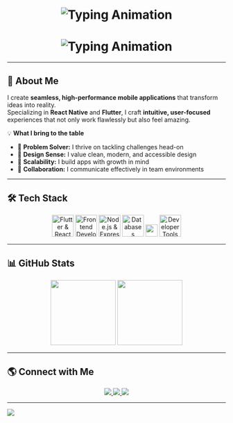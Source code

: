 <!-- Banner GIF -->
<!--  <img src="https://media4.giphy.com/media/v1.Y2lkPTc5MGI3NjExYTJsMWcxZ3h6aHhtMXo2ZHl2a3dianBweWpvc2JnaGFzM3puaDlsayZlcD12MV9pbnRlcm5hbF9naWZfYnlfaWQmY3Q9Zw/L1R1tvI9svkIWwpVYr/giphy.gif" width="100%" />-->

<h1 align="center">
  <img 
    src="https://readme-typing-svg.demolab.com?font=Poppins&weight=800&size=30&duration=1800&pause=900&deleteSpeed=60&color=F7B733&center=true&vCenter=true&repeat=true&width=900&lines=Hi%20There%20%F0%9F%91%8B%2C%20I%27m%20Akash%20Kumar%20Prajapati;" 
    alt="Typing Animation"
  />
</h1>

<h1 align="center">
  <img 
    src="https://readme-typing-svg.demolab.com?font=Poppins&weight=800&size=30&duration=1800&pause=900&deleteSpeed=60&color=F7B733&center=true&vCenter=true&repeat=true&width=900&lines=F0%9F%9A%80%20React%20Native%20%26%20Flutter%20Developer;%F0%9F%92%A1%20Problem%20Solver%20%26%20Tech%20Enthusiast;%F0%9F%8C%9F%20Turning%20Ideas%20Into%20Beautiful%20Apps" 
    alt="Typing Animation"
  />
</h1>


---

## 💫 About Me  

I create **seamless, high-performance mobile applications** that transform ideas into reality.  
Specializing in **React Native** and **Flutter**, I craft **intuitive, user-focused** experiences that not only work flawlessly but also feel amazing.  

💡 **What I bring to the table**  
- 🧠 **Problem Solver:** I thrive on tackling challenges head-on  
- 🎨 **Design Sense:** I value clean, modern, and accessible design  
- 🔄 **Scalability:** I build apps with growth in mind  
- 💬 **Collaboration:** I communicate effectively in team environments  

---

## 🛠 Tech Stack

<p align="center">
  <!-- Mobile -->
  <img src="https://skillicons.dev/icons?i=flutter,react" height="50" title="Flutter & React Native" />
  <!-- Frontend -->
  <img src="https://skillicons.dev/icons?i=html,css,js,ts" height="50" title="Frontend Development" />
  <!-- Backend -->
  <img src="https://skillicons.dev/icons?i=nodejs,express" height="50" title="Node.js & Express.js" />
  <!-- Databases -->
  <img src="https://skillicons.dev/icons?i=firebase,mongodb,mysql" height="50" title="Databases" />
  <!-- State Management -->
  <img src="https://img.shields.io/badge/State%20Management-GetX%2C%20Redux%2C%20Provider-blue?style=for-the-badge" height="28" />
  <!-- Tools -->
  <img src="https://skillicons.dev/icons?i=git,github,postman,vscode,androidstudio" height="50" title="Developer Tools" />
</p>

---

## 📊 GitHub Stats

<p align="center">
  <img src="https://github-readme-stats.vercel.app/api?username=akashkumar7313&show_icons=true&theme=tokyonight" height="150"/>
  <img src="https://github-readme-streak-stats.herokuapp.com/?user=akashkumar7313&theme=tokyonight" height="150"/>
</p>

---

## 🌎 Connect with Me

<p align="center">
  <a href="https://www.linkedin.com/in/akash-kumar-prajapati/">
    <img src="https://img.shields.io/badge/LinkedIn-0A66C2?style=for-the-badge&logo=linkedin&logoColor=white"/>
  </a>
  <a href="mailto:akashkumar7313@gmail.com">
    <img src="https://img.shields.io/badge/Email-D14836?style=for-the-badge&logo=gmail&logoColor=white"/>
  </a>
  <a href="https://github.com/akashkumar7313">
    <img src="https://img.shields.io/badge/GitHub-100000?style=for-the-badge&logo=github&logoColor=white"/>
  </a>
</p>

---

<!-- Wave Divider -->
<img src="https://capsule-render.vercel.app/api?type=waving&color=36BCF7&height=100&section=footer"/>
